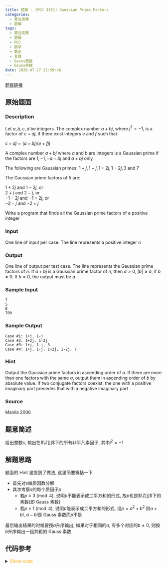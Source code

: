 ```yaml
---
title: 题解 - [POJ 3361] Gaussian Prime Factors
categories:
  - 算法竞赛
  - 题解
tags:
  - 算法竞赛
  - 题解
  - POJ
  - 数学
  - 数论
  - 复数
  - Gauss整数
  - Gauss素数
date: 2020-07-27 22:59:46
---
```


[题目链接](https://vjudge.net/problem/POJ-3361/origin)

<!-- more -->

## 原始题面

### Description

Let $a, b, c, d$ be integers. The complex number $a+bj$, where $j^2 = -1$, is a factor of $c+dj$, if there exist integers $e$ and $f$ such that

$c + dj = (a + bj)(e + fj)$

A complex number $a + bj$ where $a$ and $b$ are integers is a Gaussian prime if the factors are $1, -1, -a - bj$ and $a + bj$ only

The following are Gaussian primes: $1 + j, 1 - j, 1 + 2j, 1 - 2j, 3$ and $7$

The Gaussian prime factors of 5 are:

$1 + 2j$ and $1 - 2j$, or  
$2 + j$ and $2 - j$, or  
$-1 - 2j$ and $-1 + 2j$, or  
$-2 - j$ and $-2 + j$

Write a program that finds all the Gaussian prime factors of a positive integer

### Input

One line of input per case. The line represents a positive integer $n$

### Output

One line of output per test case. The line represents the Gaussian prime factors of $n$. If $a + bj$ is a Gaussian prime factor of $n$, then $a > 0$, $|b| ≥ a$, if $b ≠ 0$. If $b = 0$, the output must be $a$

### Sample Input

```input1
2
5
6
700
```

### Sample Output

```output1
Case #1: 1+j, 1-j
Case #2: 1+2j, 1-2j
Case #3: 1+j, 1-j, 3
Case #4: 1+j, 1-j, 1+2j, 1-2j, 7
```

### Hint

Output the Gaussian prime factors in ascending order of $a$. If there are more than one factors with the same $a$, output them in ascending order of $b$ by absolute value. If two conjugate factors coexist, the one with a positive imaginary part precedes that with a negative imaginary part

### Source

Manila 2006

## 题意简述

给出整数$s$, 输出在$\Z[j]$下的所有非平凡素因子, 其中$j^2=-1$

## 解题思路

题面的 Hint 里提到了做法, 这里简要概括一下

- 首先对$s$做质因数分解
- 其次考察$s$的每个质因子$p$
  - 若$p\equiv 3\pmod4$, 说明$p$不能表示成二平方和的形式, 故$p$也是$\Z[j]$下的素数(即 Gauss 素数)
  - 若$p\equiv 1\pmod4$, 说明$p$能表示成二平方和的形式, 设$p=a^2+b^2$
    则$a+bi,~a-bi$是 Gauss 素数而$p$不是

最后输出结果的时候要按$a$升序输出, 如果对于相同的$a$, 有多个对应的$b\ne0$, 则按$b$升序输出一组共轭的 Gauss 素数

## 代码参考

<details>
<summary><font color='orange'>Show code</font></summary>

{% icodeweb cpa_cpp title:POJ_3361 POJ/3361/0.cpp %}

</details>
